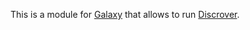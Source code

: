 This is a module for [Galaxy](http://galaxyproject.org/) that allows to run [Discrover](https://github.com/maaskola/discrover).

